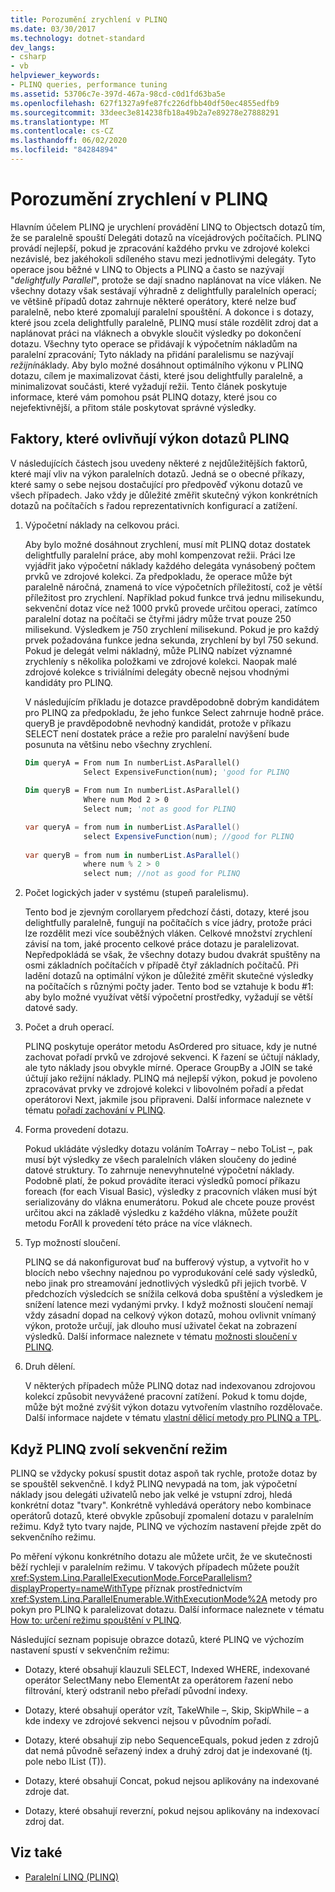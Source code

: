 ```yaml
---
title: Porozumění zrychlení v PLINQ
ms.date: 03/30/2017
ms.technology: dotnet-standard
dev_langs:
- csharp
- vb
helpviewer_keywords:
- PLINQ queries, performance tuning
ms.assetid: 53706c7e-397d-467a-98cd-c0d1fd63ba5e
ms.openlocfilehash: 627f1327a9fe87fc226dfbb40df50ec4855edfb9
ms.sourcegitcommit: 33deec3e814238fb18a49b2a7e89278e27888291
ms.translationtype: MT
ms.contentlocale: cs-CZ
ms.lasthandoff: 06/02/2020
ms.locfileid: "84284894"
---
```

# <a name="understanding-speedup-in-plinq"></a>Porozumění zrychlení v PLINQ
Hlavním účelem PLINQ je urychlení provádění LINQ to Objectsch dotazů tím, že se paralelně spouští Delegáti dotazů na vícejádrových počítačích. PLINQ provádí nejlepší, pokud je zpracování každého prvku ve zdrojové kolekci nezávislé, bez jakéhokoli sdíleného stavu mezi jednotlivými delegáty. Tyto operace jsou běžné v LINQ to Objects a PLINQ a často se nazývají "*delightfully Parallel*", protože se dají snadno naplánovat na více vláken. Ne všechny dotazy však sestávají výhradně z delightfully paralelních operací; ve většině případů dotaz zahrnuje některé operátory, které nelze buď paralelně, nebo které zpomalují paralelní spouštění. A dokonce i s dotazy, které jsou zcela delightfully paralelně, PLINQ musí stále rozdělit zdroj dat a naplánovat práci na vláknech a obvykle sloučit výsledky po dokončení dotazu. Všechny tyto operace se přidávají k výpočetním nákladům na paralelní zpracování; Tyto náklady na přidání paralelismu se nazývají *režijní*náklady. Aby bylo možné dosáhnout optimálního výkonu v PLINQ dotazu, cílem je maximalizovat části, které jsou delightfully paralelně, a minimalizovat součásti, které vyžadují režii. Tento článek poskytuje informace, které vám pomohou psát PLINQ dotazy, které jsou co nejefektivnější, a přitom stále poskytovat správné výsledky.  
  
## <a name="factors-that-impact-plinq-query-performance"></a>Faktory, které ovlivňují výkon dotazů PLINQ  
 V následujících částech jsou uvedeny některé z nejdůležitějších faktorů, které mají vliv na výkon paralelních dotazů. Jedná se o obecné příkazy, které samy o sebe nejsou dostačující pro předpověď výkonu dotazů ve všech případech. Jako vždy je důležité změřit skutečný výkon konkrétních dotazů na počítačích s řadou reprezentativních konfigurací a zatížení.  
  
1. Výpočetní náklady na celkovou práci.  
  
     Aby bylo možné dosáhnout zrychlení, musí mít PLINQ dotaz dostatek delightfully paralelní práce, aby mohl kompenzovat režii. Práci lze vyjádřit jako výpočetní náklady každého delegáta vynásobený počtem prvků ve zdrojové kolekci. Za předpokladu, že operace může být paralelně náročná, znamená to více výpočetních příležitostí, což je větší příležitost pro zrychlení. Například pokud funkce trvá jednu milisekundu, sekvenční dotaz více než 1000 prvků provede určitou operaci, zatímco paralelní dotaz na počítači se čtyřmi jádry může trvat pouze 250 milisekund. Výsledkem je 750 zrychlení milisekund. Pokud je pro každý prvek požadována funkce jedna sekunda, zrychlení by byl 750 sekund. Pokud je delegát velmi nákladný, může PLINQ nabízet významné zrychleníy s několika položkami ve zdrojové kolekci. Naopak malé zdrojové kolekce s triviálními delegáty obecně nejsou vhodnými kandidáty pro PLINQ.  
  
     V následujícím příkladu je dotazce pravděpodobně dobrým kandidátem pro PLINQ za předpokladu, že jeho funkce Select zahrnuje hodně práce. queryB je pravděpodobně nevhodný kandidát, protože v příkazu SELECT není dostatek práce a režie pro paralelní navýšení bude posunuta na většinu nebo všechny zrychlení.  
  
    ```vb  
    Dim queryA = From num In numberList.AsParallel()  
                 Select ExpensiveFunction(num); 'good for PLINQ  
  
    Dim queryB = From num In numberList.AsParallel()  
                 Where num Mod 2 > 0  
                 Select num; 'not as good for PLINQ  
    ```  
  
    ```csharp  
    var queryA = from num in numberList.AsParallel()  
                 select ExpensiveFunction(num); //good for PLINQ  
  
    var queryB = from num in numberList.AsParallel()  
                 where num % 2 > 0  
                 select num; //not as good for PLINQ  
    ```  
  
2. Počet logických jader v systému (stupeň paralelismu).  
  
     Tento bod je zjevným corollaryem předchozí části, dotazy, které jsou delightfully paralelně, fungují na počítačích s více jádry, protože práci lze rozdělit mezi více souběžných vláken. Celkové množství zrychlení závisí na tom, jaké procento celkové práce dotazu je paralelizovat. Nepředpokládá se však, že všechny dotazy budou dvakrát spuštěny na osmi základních počítačích v případě čtyř základních počítačů. Při ladění dotazů na optimální výkon je důležité změřit skutečné výsledky na počítačích s různými počty jader. Tento bod se vztahuje k bodu #1: aby bylo možné využívat větší výpočetní prostředky, vyžadují se větší datové sady.  
  
3. Počet a druh operací.  
  
     PLINQ poskytuje operátor metodu AsOrdered pro situace, kdy je nutné zachovat pořadí prvků ve zdrojové sekvenci. K řazení se účtují náklady, ale tyto náklady jsou obvykle mírné. Operace GroupBy a JOIN se také účtují jako režijní náklady. PLINQ má nejlepší výkon, pokud je povoleno zpracovávat prvky ve zdrojové kolekci v libovolném pořadí a předat operátorovi Next, jakmile jsou připraveni. Další informace naleznete v tématu [pořadí zachování v PLINQ](order-preservation-in-plinq.md).  
  
4. Forma provedení dotazu.  
  
     Pokud ukládáte výsledky dotazu voláním ToArray – nebo ToList –, pak musí být výsledky ze všech paralelních vláken sloučeny do jediné datové struktury. To zahrnuje nenevyhnutelné výpočetní náklady. Podobně platí, že pokud provádíte iteraci výsledků pomocí příkazu foreach (for each Visual Basic), výsledky z pracovních vláken musí být serializovány do vlákna enumerátoru. Pokud ale chcete pouze provést určitou akci na základě výsledku z každého vlákna, můžete použít metodu ForAll k provedení této práce na více vláknech.  
  
5. Typ možností sloučení.  
  
     PLINQ se dá nakonfigurovat buď na bufferový výstup, a vytvořit ho v blocích nebo všechny najednou po vyprodukování celé sady výsledků, nebo jinak pro streamování jednotlivých výsledků při jejich tvorbě. V předchozích výsledcích se snížila celková doba spuštění a výsledkem je snížení latence mezi vydanými prvky.  I když možnosti sloučení nemají vždy zásadní dopad na celkový výkon dotazů, mohou ovlivnit vnímaný výkon, protože určují, jak dlouho musí uživatel čekat na zobrazení výsledků. Další informace naleznete v tématu [možnosti sloučení v PLINQ](merge-options-in-plinq.md).  
  
6. Druh dělení.  
  
     V některých případech může PLINQ dotaz nad indexovanou zdrojovou kolekcí způsobit nevyvážené pracovní zatížení. Pokud k tomu dojde, může být možné zvýšit výkon dotazu vytvořením vlastního rozdělovače. Další informace najdete v tématu [vlastní dělicí metody pro PLINQ a TPL](custom-partitioners-for-plinq-and-tpl.md).  
  
## <a name="when-plinq-chooses-sequential-mode"></a>Když PLINQ zvolí sekvenční režim  
 PLINQ se vždycky pokusí spustit dotaz aspoň tak rychle, protože dotaz by se spouštěl sekvenčně. I když PLINQ nevypadá na tom, jak výpočetní náklady jsou delegáti uživatelů nebo jak velké je vstupní zdroj, hledá konkrétní dotaz "tvary". Konkrétně vyhledává operátory nebo kombinace operátorů dotazů, které obvykle způsobují zpomalení dotazu v paralelním režimu. Když tyto tvary najde, PLINQ ve výchozím nastavení přejde zpět do sekvenčního režimu.  
  
 Po měření výkonu konkrétního dotazu ale můžete určit, že ve skutečnosti běží rychleji v paralelním režimu. V takových případech můžete použít <xref:System.Linq.ParallelExecutionMode.ForceParallelism?displayProperty=nameWithType> příznak prostřednictvím <xref:System.Linq.ParallelEnumerable.WithExecutionMode%2A> metody pro pokyn pro PLINQ k paralelizovat dotazu. Další informace naleznete v tématu [How to: určení režimu spouštění v PLINQ](how-to-specify-the-execution-mode-in-plinq.md).  
  
 Následující seznam popisuje obrazce dotazů, které PLINQ ve výchozím nastavení spustí v sekvenčním režimu:  
  
- Dotazy, které obsahují klauzuli SELECT, Indexed WHERE, indexované operátor SelectMany nebo ElementAt za operátorem řazení nebo filtrování, který odstranil nebo přeřadí původní indexy.  
  
- Dotazy, které obsahují operátor vzít, TakeWhile –, Skip, SkipWhile – a kde indexy ve zdrojové sekvenci nejsou v původním pořadí.  
  
- Dotazy, které obsahují zip nebo SequenceEquals, pokud jeden z zdrojů dat nemá původně seřazený index a druhý zdroj dat je indexované (tj. pole nebo IList (T)).  
  
- Dotazy, které obsahují Concat, pokud nejsou aplikovány na indexované zdroje dat.  
  
- Dotazy, které obsahují reverzní, pokud nejsou aplikovány na indexovací zdroj dat.  
  
## <a name="see-also"></a>Viz také

- [Paralelní LINQ (PLINQ)](introduction-to-plinq.md)
